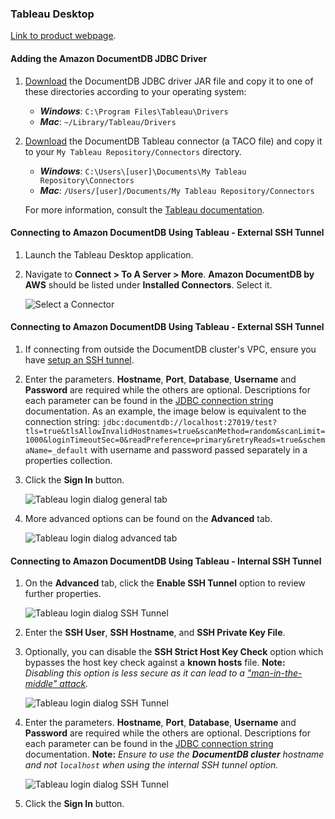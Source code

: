 ### Tableau Desktop
[Link to product webpage](https://www.tableau.com/products/desktop).

#### Adding the Amazon DocumentDB JDBC Driver
1. [Download](https://github.com/aws/amazon-documentdb-jdbc-driver/releases/latest) the DocumentDB JDBC driver JAR file and copy it to one of these
   directories according to your operating system:
    - **_Windows_**: `C:\Program Files\Tableau\Drivers`
    - **_Mac_**: `~/Library/Tableau/Drivers`

2. [Download](https://github.com/aws/amazon-documentdb-jdbc-driver/releases/latest) the DocumentDB Tableau connector (a TACO file) and copy it to your `My Tableau Repository/Connectors`
   directory.
    - **_Windows_**: `C:\Users\[user]\Documents\My Tableau Repository\Connectors`
    - **_Mac_**: `/Users/[user]/Documents/My Tableau Repository/Connectors`

   For more information, consult the [Tableau documentation](https://tableau.github.io/connector-plugin-sdk/docs/run-taco).

#### Connecting to Amazon DocumentDB Using Tableau - External SSH Tunnel
1. Launch the Tableau Desktop application.

2. Navigate to **Connect > To A Server > More**. **Amazon DocumentDB by AWS** should be listed
   under **Installed Connectors**. Select it.

    ![Select a Connector](../images/tableau/tableau-connector.png)

#### Connecting to Amazon DocumentDB Using Tableau - External SSH Tunnel
1. If connecting from outside the DocumentDB cluster's VPC, ensure you have [setup an SSH tunnel](setup.md#using-an-ssh-tunnel-to-connect-to-amazon-documentdb).

2. Enter the parameters. **Hostname**, **Port**, **Database**, **Username** and **Password**
   are required while the others are optional. Descriptions for each parameter can be found in
   the [JDBC connection string](connection-string.md) documentation. As an example, the image below
   is equivalent to the connection string:
   `jdbc:documentdb://localhost:27019/test?tls=true&tlsAllowInvalidHostnames=true&scanMethod=random&scanLimit=1000&loginTimeoutSec=0&readPreference=primary&retryReads=true&schemaName=_default`
   with username and password passed separately in a properties collection.

3. Click the **Sign In** button.

    ![Tableau login dialog general tab](../images/tableau/tableau-connection-dialog-general.png)

4. More advanced options can be found on the **Advanced** tab.

    ![Tableau login dialog advanced tab](../images/tableau/tableau-connection-dialog-advanced.png)

#### Connecting to Amazon DocumentDB Using Tableau - Internal SSH Tunnel
1. On the **Advanced** tab, click the **Enable SSH Tunnel** option to review further properties.

    ![Tableau login dialog SSH Tunnel](../images/tableau/tableau-connection-dialog-ssh-adv-with-check.png)

2. Enter the **SSH User**, **SSH Hostname**, and **SSH Private Key File**. 
3. Optionally, you can disable the **SSH Strict Host Key Check** option which bypasses the host key 
   check against a **known hosts** file.
   **Note:** _Disabling this option is less secure as it can lead to a
   ["man-in-the-middle" attack](https://en.wikipedia.org/wiki/Man-in-the-middle_attack)._

    ![Tableau login dialog SSH Tunnel](../images/tableau/tableau-connection-dialog-ssh-adv-no-check.png)

4. Enter the parameters. **Hostname**, **Port**, **Database**, **Username** and **Password**
   are required while the others are optional. Descriptions for each parameter can be found in
   the [JDBC connection string](connection-string.md) documentation. **Note:** _Ensure to use the 
   **DocumentDB cluster** hostname and not `localhost` when using the internal SSH tunnel option._

    ![Tableau login dialog SSH Tunnel](../images/tableau/tableau-connection-dialog-ssh-general.png)

5. Click the **Sign In** button.
